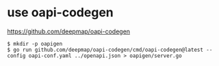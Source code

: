 # use oapi-codegen

https://github.com/deepmap/oapi-codegen

```console
$ mkdir -p oapigen
$ go run github.com/deepmap/oapi-codegen/cmd/oapi-codegen@latest --config oapi-conf.yaml ../openapi.json > oapigen/server.go
```